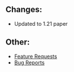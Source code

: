## Changes:
* Updated to 1.21 paper

## Other:
* [Feature Requests](https://github.com/Crazy-Crew/BlockParticles/discussions/categories/features)
* [Bug Reports](https://github.com/Crazy-Crew/BlockParticles/issues)